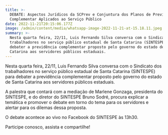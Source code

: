 ```yaml
---
title: >-
  DEBATE: Aspectos Jurídicos da SCPrev e Conjuntura dos Planos de Previdência
  Complementar Aplicados ao Serviço Público
date: 2022-11-21T20:15:06.177Z
image: /admin/content/media/whatsapp-image-2022-11-21-at-15.18.11.jpeg
summary: >-
  Nesta quarta feira, 22/11, Luis Fernando Silva conversa com o Sindicato dos
  trabalhadores no serviço público estadual de Santa Catarina (SINTESPE) para
  debater a previdência complementar proposto pelo governo do estado de Santa
  Catarina aos servidores públicos estaduais.
---
```

Nesta quarta feira, 22/11, Luis Fernando Silva conversa com o Sindicato dos trabalhadores no serviço público estadual de Santa Catarina (SINTESPE) para debater a previdência complementar proposto pelo governo do estado de Santa Catarina aos servidores públicos estaduais. 

A palestra que contará com a mediação de Marlene Gonzaga, presidenta do SINTESPE, e do diretor do SINTESPE Bruno Sodré, procura explicar a temática e promover o debate em torno do tema para os servidores e alertar para os dilemas dessa proposta. 

O debate acontece ao vivo no Facebook do SINTESPE às 13h30. 

Participe conosco, assista e compartilhe!
